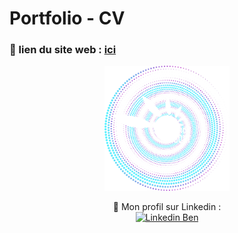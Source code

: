 <p align="center">

# Portfolio - CV

### 🔗 lien du site web : [ici](https://www.dessort.com)

</p>

<!--

[![logo](/img/logo_bd.png  "logo Ben")](https://www.dessort.com)

-->

<p align="center">
<a href="https://www.dessort.com"> 
<img alt="logo Ben" width="200px" src="/img/logo_bd.png"/>
</a>
</p>


<p align="center">
🔗 Mon profil sur Linkedin : </br>
<a href="https://www.linkedin.com/in/dessort/"> <img alt="Linkedin Ben" width="40px" src="https://upload.wikimedia.org/wikipedia/commons/thumb/c/ca/LinkedIn_logo_initials.png/600px-LinkedIn_logo_initials.png"/> </a>
</p>

